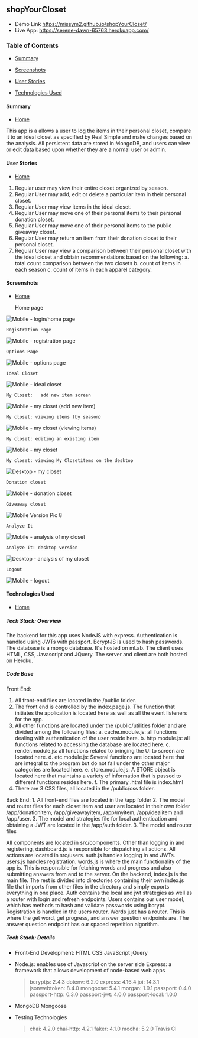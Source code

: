 ## shopYourCloset
*  Demo Link https://missym2.github.io/shopYourCloset/
*  Live App:  https://serene-dawn-65763.herokuapp.com/


### Table of Contents

 -  [Summary](#Summary)
 -  [Screenshots](#screenshots)
 -  [User Stories](#user-stories)

 -  [Technologies Used](#technologies-used)
 
 
 
 
#### Summary
 -  [Home](#shopYourCloset)

This app is a allows a user to log the items in their personal closet, compare it to an ideal closet as specified by Real Simple and make changes based on the analysis.  All persistent data are stored in MongoDB, and users can view or edit data based upon whether they are a normal user or admin.



#### User Stories
 -  [Home](#shopYourCloset)


1.  Regular user may view their entire closet organized by season.
2.  Regular User may add, edit or delete a particular item in their personal closet.
3.  Regular User may view items in the ideal closet.
4.  Regular User may move one of their personal items to their personal donation closet.
5.  Regular User may move one of their personal items to the public giveaway closet.
6.  Regular User may return an item from their donation closet to their personal closet.
7.  Regular User may view a comparison between their personal closet with the ideal closet and obtain recommendations based on the following:
     a.  total count comparison between the two closets
     b.  count of items in each season
     c.  count of items in each apparel category.




#### Screenshots
 -  [Home](#shopYourCloset)


     Home page
     
![Mobile - login/home page](/docimages/m1.png "Mobile-Login/Home Page")

    Registration Page
    
![Mobile - registration page](/docimages/m2.png "Mobile-Registration Page")

    Options Page
    
![Mobile - options page](/docimages/m3.png "Mobile-Options Page")

    Ideal Closet
    
![Mobile - ideal closet](/docimages/m4.png "Mobile-Ideal Closet")

    My Closet:   add new item screen
![Mobile - my closet (add new item)](/docimages/m5.png "Mobile-My Closet: add an item")

    My closet: viewing items (by season)
![Mobile - my closet (viewing items)](/docimages/m6.png "Mobile-My Closet")

    My closet: editing an existing item
![Mobile - my closet](/docimages/m11.png "Mobile-My Closet: edit an item")

    My closet: viewing My Closetitems on the desktop
![Desktop - my closet](/docimages/m6-desktop.png "Desktop-My Closet")

    Donation closet
![Mobile - donation closet](/docimages/m7.png "Mobile-Donation Closet")

    Giveaway closet
![Mobile Version Pic 8](/docimages/m8.png "Mobile-Giveaway Closet")

    Analyze It
![Mobile - analysis of my closet](/docimages/m9.png "Mobile-Analyze It")

    Analyze It: desktop version
![Desktop - analysis of my closet](/docimages/m9-desktop.png "Desktop-Analyze It")

    Logout
![Mobile - logout](/docimages/m10.png "Mobile-Logout")







#### Technologies Used
 -  [Home](#shopYourCloset)
 


  #####  Tech Stack: Overview
The backend for this app uses NodeJS with express. Authentication is handled using JWTs with passport. BcryptJS is used to hash passwords. The database is a mongo database. It's hosted on mLab. The client uses HTML, CSS, Javascript and JQuery. The server and client are both hosted on Heroku.


  #####  Code Base

Front End:  
  1.  All front-end files are located in the /public folder.
  2.  The front end is controlled by the index.page.js.  The function that initiates the application is located here as well as all the event listeners for the app.  
  3.  All other functions are located under the /public/utilities folder and are divided among the following files:
     a.  cache.module.js:  all functions dealing with authentication of the user reside here.
     b.  http.module.js:  all functions related to accessing the database are located here.
     c.  render.module.js:  all functions related to bringing the UI to screen are located here.
     d.  etc.module.js:  Several functions are located here that are integral to the program but do not fall under the other major categories are located here.
     e.  store.module.js:  A STORE object is located here that maintains a variety of information that is passed to different functions resides here.
     f.  The primary .html file is index.html
   4.  There are 3 CSS files, all located in the /public/css folder.
   
 Back End:
    1.  All front-end files are located in the /app folder
    2.  The model and router files for each closet item and user are located in their own folder /app/donationitem, /app/giveawayitem, /app/myitem, /app/idealitem and /app/user.
    3.  The model and strategies file for local authentication and obtaining a JWT are located in the /app/auth folder.
    3.  The model and router files 
    
    
   All components are located in src/components. Other than logging in and registering, dashboard.js is responsible for dispatching all actions. All actions are located in src/users. auth.js handles logging in and JWTs. users.js handles registration. words.js is where the main functionality of the app is. This is responsible for fetching words and progress and also submitting answers from and to the server. On the backend, index.js is the main file. The rest is divided into directories containing their own index.js file that imports from other files in the directory and simply exports everything in one place. Auth contains the local and jwt strategies as well as a router with login and refresh endpoints. Users contains our user model, which has methods to hash and validate passwords using bcrypt. Registration is handled in the users router. Words just has a router. This is where the get word, get progress, and answer question endpoints are. The answer question endpoint has our spaced repetition algorithm.


 #####  Tech Stack: Details
*  Front-End Development:
      HTML
      CSS
      JavaScript
      jQuery
*  Node.js:  enables use of Javascript on the server side
   Express:  a framework that allows development of node-based web apps
   > bcryptjs: 2.4.3
   > dotenv: 6.2.0
   > express: 4.16.4
   > joi: 14.3.1
   > jsonwebtoken: 8.4.0
   > mongoose: 5.4.1
   > morgan: 1.9.1
   > passport: 0.4.0
   > passport-http: 0.3.0
   > passport-jwt: 4.0.0
   > passport-local: 1.0.0
   
*  MongoDB
   Mongoose
*  Testing Technologies
   > chai: 4.2.0
   > chai-http: 4.2.1
   > faker: 4.1.0
   > mocha: 5.2.0
   > Travis CI 
